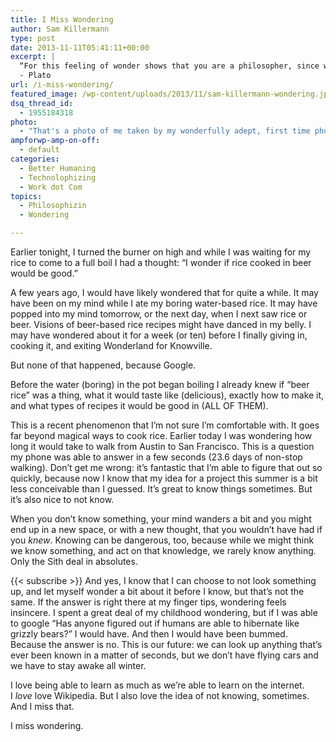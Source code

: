 ```yaml
---
title: I Miss Wondering
author: Sam Killermann
type: post
date: 2013-11-11T05:41:11+00:00
excerpt: |
  “For this feeling of wonder shows that you are a philosopher, since wonder is the only beginning of philosophy.”
  - Plato
url: /i-miss-wondering/
featured_image: /wp-content/uploads/2013/11/sam-killermann-wondering.jpg
dsq_thread_id:
  - 1955184318
photo:
  - "That's a photo of me taken by my wonderfully adept, first time photographer who stole my camera while I was photographing her, friend, Andi. I'm wondering."
ampforwp-amp-on-off:
  - default
categories:
  - Better Humaning
  - Technolophizing
  - Work dot Com
topics:
  - Philosophizin
  - Wondering

---
```

Earlier tonight, I turned the burner on high and while I was waiting for my rice to come to a full boil I had a thought: &#8220;I wonder if rice cooked in beer would be good.&#8221;

A few years ago, I would have likely wondered that for quite a while. It may have been on my mind while I ate my boring water-based rice. It may have popped into my mind tomorrow, or the next day, when I next saw rice or beer. Visions of beer-based rice recipes might have danced in my belly. I may have wondered about it for a week (or ten) before I finally giving in, cooking it, and exiting Wonderland for Knowville.

But none of that happened, because Google.

Before the water (boring) in the pot began boiling I already knew if &#8220;beer rice&#8221; was a thing, what it would taste like (delicious), exactly how to make it, and what types of recipes it would be good in (ALL OF THEM).<!--more-->

This is a recent phenomenon that I&#8217;m not sure I&#8217;m comfortable with. It goes far beyond magical ways to cook rice. Earlier today I was wondering how long it would take to walk from Austin to San Francisco. This is a question my phone was able to answer in a few seconds (23.6 days of non-stop walking). Don&#8217;t get me wrong: it&#8217;s fantastic that I&#8217;m able to figure that out so quickly, because now I know that my idea for a project this summer is a bit less conceivable than I guessed. It&#8217;s great to know things sometimes. But it&#8217;s also nice to not know.

When you don&#8217;t know something, your mind wanders a bit and you might end up in a new space, or with a new thought, that you wouldn&#8217;t have had if you _knew_. Knowing can be dangerous, too, because while we might think we know something, and act on that knowledge, we rarely know anything. Only the Sith deal in absolutes.

{{< subscribe >}}
And yes, I know that I can choose to not look something up, and let myself wonder a bit about it before I know, but that&#8217;s not the same. If the answer is right there at my finger tips, wondering feels insincere. I spent a great deal of my childhood wondering, but if I was able to google &#8220;Has anyone figured out if humans are able to hibernate like grizzly bears?&#8221; I would have. And then I would have been bummed. Because the answer is no. This is our future: we can look up anything that&#8217;s ever been known in a matter of seconds, but we don&#8217;t have flying cars and we have to stay awake all winter.

I love being able to learn as much as we&#8217;re able to learn on the internet. I _love_ love Wikipedia. But I also love the idea of not knowing, sometimes. And I miss that.

I miss wondering.